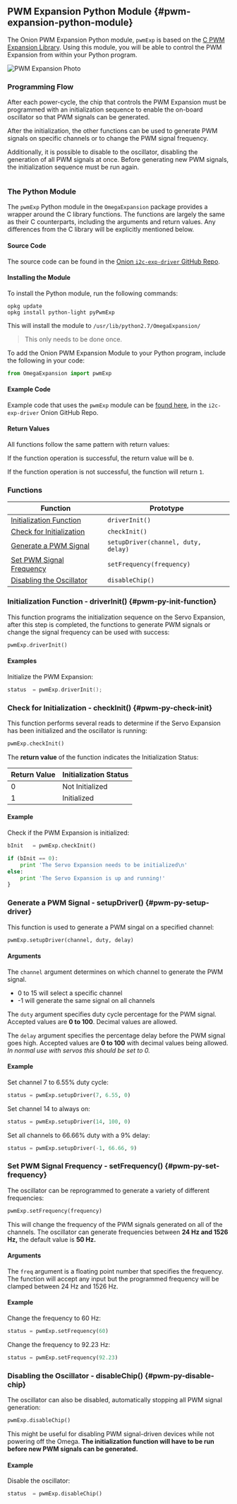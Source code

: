 ## PWM Expansion Python Module {#pwm-expansion-python-module}

The Onion PWM Expansion Python module, `pwmExp` is based on the [C PWM Expansion Library](./PWM-Expansion-C-Library). Using this module, you will be able to control the PWM Expansion from within your Python program.

![PWM Expansion Photo](http://i.imgur.com/aNoYCZc.png)


### Programming Flow

After each power-cycle, the chip that controls the PWM Expansion must be programmed with an initialization sequence to enable the on-board oscillator so that PWM signals can be generated.

After the initialization, the other functions can be used to generate PWM signals on specific channels or to change the PWM signal frequency.

Additionally, it is possible to disable to the oscillator, disabling the generation of all PWM signals at once. Before generating new PWM signals, the initialization sequence must be run again.


```{r child = '../Shared/PWM-Refresher.md'}
```


### The Python Module

The `pwmExp` Python module in the `OmegaExpansion` package provides a wrapper around the C library functions. The functions are largely the same as their C counterparts, including the arguments and return values. Any differences from the C library will be explicitly mentioned below.


#### Source Code

The source code can be found in the [Onion `i2c-exp-driver` GitHub Repo](https://github.com/OnionIoT/i2c-exp-driver).



#### Installing the Module

To install the Python module, run the following commands:
```
opkg update
opkg install python-light pyPwmExp
```

This will install the module to `/usr/lib/python2.7/OmegaExpansion/`

>This only needs to be done once.

To add the Onion PWM Expansion Module to your Python program, include the following in your code:
``` python
from OmegaExpansion import pwmExp
```


<!-- Python: Example Code -->

#### Example Code

Example code that uses the `pwmExp` module can be [found here](https://github.com/OnionIoT/i2c-exp-driver/blob/master/examples/pwm-exp.py), in the `i2c-exp-driver` Onion GitHub Repo.



<!-- Python: Return Values -->

#### Return Values

All functions follow the same pattern with return values:

If the function operation is successful, the return value will be `0`.

If the function operation is not successful, the function will return `1`.


<!-- Python Functions -->

### Functions

| Function | Prototype |
|---------------------------------------------------|-------------------------------------|
| [Initialization Function](#pwm-py-init-function) | `driverInit()` |
| [Check for Initialization](#pwm-py-check-init) | `checkInit()` |
| [Generate a PWM Signal](#pwm-py-setup-driver) | `setupDriver(channel, duty, delay)` |
| [Set PWM Signal Frequency](#pwm-py-set-frequency) | `setFrequency(frequency)` |
| [Disabling the Oscillator](#pwm-py-disable-chip) | `disableChip()` |

<!-- Python: Init Function -->

### Initialization Function - driverInit() {#pwm-py-init-function}

This function programs the initialization sequence on the Servo Expansion, after this step is completed, the functions to generate PWM signals or change the signal frequency can be used with success:

``` python
pwmExp.driverInit()
```

#### Examples

Initialize the PWM Expansion:
``` c
status 	= pwmExp.driverInit();
```


<!-- Python: Check Init Function -->

### Check for Initialization - checkInit() {#pwm-py-check-init}

This function performs several reads to determine if the Servo Expansion has been initialized and the oscillator is running:

``` python
pwmExp.checkInit()
```

The **return value** of the function indicates the Initialization Status:

| Return Value | Initialization Status |
|--------------|-----------------------|
| 0            | Not Initialized       |
| 1            | Initialized           |

#### Example

Check if the PWM Expansion is initialized:
``` python
bInit 	= pwmExp.checkInit()

if (bInit == 0):
	print 'The Servo Expansion needs to be initialized\n'
else:
	print 'The Servo Expansion is up and running!'
}
```


<!-- Python: Generate PWM Signal Function -->

### Generate a PWM Signal - setupDriver() {#pwm-py-setup-driver}

This function is used to generate a PWM singal on a specified channel:
``` python
pwmExp.setupDriver(channel, duty, delay)
```

#### Arguments

The `channel` argument determines on which channel to generate the PWM signal.
* 0 to 15 will select a specific channel
* -1 will generate the same signal on all channels

The `duty` argument specifies duty cycle percentage for the PWM signal. Accepted values are **0 to 100**. Decimal values are allowed.


The `delay` argument specifies the percentage delay before the PWM signal goes high. Accepted values are **0 to 100** with decimal values being allowed. *In normal use with servos this should be set to 0.*


#### Example

Set channel 7 to 6.55% duty cycle:
``` python
status = pwmExp.setupDriver(7, 6.55, 0)
```

Set channel 14 to always on:
``` python
status = pwmExp.setupDriver(14, 100, 0)
```

Set all channels to 66.66% duty with a 9% delay:
``` python
status = pwmExp.setupDriver(-1, 66.66, 9)
```


<!-- Python: Set Signal Frequency -->

### Set PWM Signal Frequency - setFrequency() {#pwm-py-set-frequency}

The oscillator can be reprogrammed to generate a variety of different frequencies:
``` python
pwmExp.setFrequency(frequency)
```

This will change the frequency of the PWM signals generated on all of the channels.
The oscillator can generate frequencies between **24 Hz and 1526 Hz,** the default value is **50 Hz.**


#### Arguments

The `freq` argument is a floating point number that specifies the frequency. The function will accept any input but the programmed frequency will be clamped between 24 Hz and 1526 Hz.


#### Example

Change the frequency to 60 Hz:
``` python
status = pwmExp.setFrequency(60)
```

Change the frequency to 92.23 Hz:
``` python
status = pwmExp.setFrequency(92.23)
```


<!-- Python: Disable Oscillator -->

### Disabling the Oscillator - disableChip() {#pwm-py-disable-chip}

The oscillator can also be disabled, automatically stopping all PWM signal generation:
``` python
pwmExp.disableChip()
```

This might be useful for disabling PWM signal-driven devices while not powering off the Omega.
**The initialization function will have to be run before new PWM signals can be generated.**


#### Example

Disable the oscillator:
``` python
status 	= pwmExp.disableChip()
```
